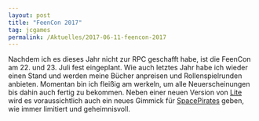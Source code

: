 ```yaml
---
layout: post
title: "FeenCon 2017"
tag: jcgames
permalink: /Aktuelles/2017-06-11-feencon-2017
---
```




Nachdem ich es dieses Jahr nicht zur RPC geschafft habe, ist die FeenCon am 22. und 23. Juli fest eingeplant. Wie auch letztes Jahr habe ich wieder einen Stand und werden meine Bücher anpreisen und Rollenspielrunden anbieten. Momentan bin ich fleißig am werkeln, um alle Neuerscheinungen bis dahin auch fertig zu bekommen. Neben einer neuen Version von [Lite](https://lite.jcgames.de) wird es voraussichtlich auch ein neues Gimmick für [SpacePirates](https://jcgames.de/spacepirates) geben, wie immer limitiert und geheimnisvoll.


